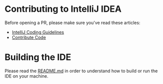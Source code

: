 Contributing to IntelliJ IDEA
===

Before opening a PR, please make sure you've read these articles:
- [IntelliJ Coding Guidelines](https://plugins.jetbrains.com/docs/intellij/intellij-coding-guidelines.html)
- [Contribute Code](https://www.jetbrains.com/opensource/idea/)

Building the IDE
==

Please read the [README.md](README.md) in order to understand how to build or
run the IDE on your machine.


